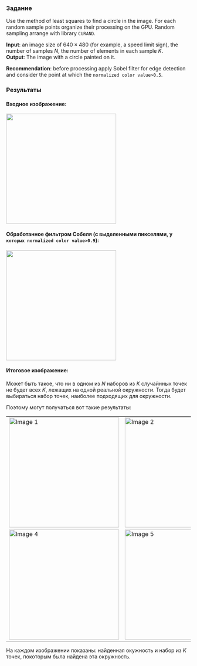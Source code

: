 ### Задание

Use the method of least squares to find a circle in the image. For each random sample points organize their processing on the GPU. Random sampling arrange with library `CURAND`.

**Input**: an image size of $640\times480$ (for example, a speed limit sign), the number of samples $N$, the number of elements in each sample $K$.  
**Output**: The image with a circle painted on it.

**Recommendation**: before processing apply Sobel filter for edge detection and consider the point at which the `normalized color value>0.5`.

### Результаты

#### Входное изображение:

<img src="https://github.com/dkondakova/GPU-programming/assets/44597105/b7305b28-0f90-4cad-96e0-fdd27c92c9dd" width="300"> 


#### Обработанное фильтром Собеля (с выделенными пикселями, у `которых normalized color value>0.9`):

<img src="https://github.com/dkondakova/GPU-programming/assets/44597105/6de530ec-fddc-4659-b22e-248130259d27" width="300"> 


#### Итоговое изображение:

Может быть такое, что ни в одном из $N$ наборов из $K$ случайнных точек не будет всех $K$, лежащих на одной реальной окружности. Тогда будет выбираться набор точек, наиболее подходящих для окружности.

Поэтому могут получаться вот такие результаты:

<table>
  <tr>
    <td><img src="https://github.com/dkondakova/GPU-programming/assets/44597105/be5f6163-e87c-4445-af78-ede142c887f6" alt="Image 1" width="300"/></td>
    <td><img src="https://github.com/dkondakova/GPU-programming/assets/44597105/58dab3fd-122c-4de3-84b7-d745a9be75cc" alt="Image 2" width="300"/></td>
    <td><img src="https://github.com/dkondakova/GPU-programming/assets/44597105/5d6e46ba-7a90-4b1e-9ffc-e542ac41f06c" alt="Image 3" width="300"/></td>
  </tr>
  <tr>
    <td><img src="https://github.com/dkondakova/GPU-programming/assets/44597105/b09284ac-e519-42e7-8f2e-2f01211158ad" alt="Image 4" width="300"/></td>
    <td><img src="https://github.com/dkondakova/GPU-programming/assets/44597105/1ec7aea0-bb36-442e-a129-75f333f76a24" alt="Image 5" width="300"/></td>
    <td><img src="https://github.com/dkondakova/GPU-programming/assets/44597105/1976ebf8-796c-4299-97fc-11fe1bcb27ca" alt="Image 6" width="300"/></td>
  </tr>
</table>

На каждом изображении показаны: найденная окужность и набор из $K$ точек, покоторым была найдена эта окружность.

